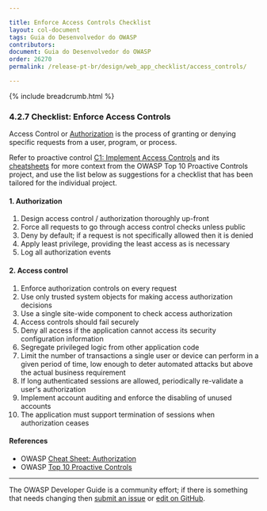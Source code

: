 ```yaml
---

title: Enforce Access Controls Checklist
layout: col-document
tags: Guia do Desenvolvedor do OWASP
contributors:
document: Guia do Desenvolvedor do OWASP
order: 26270
permalink: /release-pt-br/design/web_app_checklist/access_controls/

---
```


{% include breadcrumb.html %}

### 4.2.7 Checklist: Enforce Access Controls

Access Control or [Authorization][csauthz] is the process of granting or denying specific requests
from a user, program, or process.

Refer to proactive control [C1: Implement Access Controls][control1] and its [cheatsheets][csproactive-c7]
for more context from the OWASP Top 10 Proactive Controls project,
and use the list below as suggestions for a checklist that has been tailored for the individual project.

#### 1. Authorization

1. Design access control / authorization thoroughly up-front
1. Force all requests to go through access control checks unless public
1. Deny by default; if a request is not specifically allowed then it is denied
1. Apply least privilege, providing the least access as is necessary
1. Log all authorization events

#### 2. Access control

1. Enforce authorization controls on every request
1. Use only trusted system objects for making access authorization decisions
1. Use a single site-wide component to check access authorization
1. Access controls should fail securely
1. Deny all access if the application cannot access its security configuration information
1. Segregate privileged logic from other application code
1. Limit the number of transactions a single user or device can perform in a given period of time,
    low enough to deter automated attacks but above the actual business requirement
1. If long authenticated sessions are allowed, periodically re-validate a user's authorization
1. Implement account auditing and enforce the disabling of unused accounts
1. The application must support termination of sessions when authorization ceases

#### References

* OWASP [Cheat Sheet: Authorization][csauthz]
* OWASP [Top 10 Proactive Controls][proactive10]

----

The OWASP Developer Guide is a community effort; if there is something that needs changing
then [submit an issue][issue060207] or [edit on GitHub][edit060207].

[csproactive-c7]: https://cheatsheetseries.owasp.org/IndexProactiveControls.html#c7-enforce-access-controls
[control1]: https://top10proactive.owasp.org/the-top-10/c1-accesscontrol/
[csauthz]: https://cheatsheetseries.owasp.org/cheatsheets/Authorization_Cheat_Sheet
[edit060207]: https://github.com/OWASP/www-project-developer-guide/blob/main/draft/06-design/02-web-app-checklist/07-access-controls.md
[issue060207]: https://github.com/OWASP/www-project-developer-guide/issues/new?labels=enhancement&template=request.md&title=Update:%2006-design/02-web-app-checklist/07-access-controls
[proactive10]: https://top10proactive.owasp.org/
